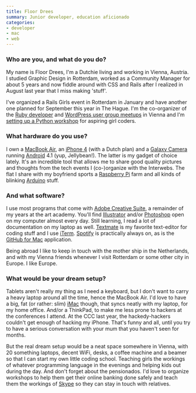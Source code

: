 ```yaml
---
title: Floor Drees
summary: Junior developer, education aficionado
categories:
- developer
- mac
- web
---
```


### Who are you, and what do you do?

My name is Floor Drees, I'm a Dutchie living and working in Vienna, Austria. I studied Graphic Design in Rotterdam, worked as a Community Manager for about 5 years and now fiddle around with CSS and Rails after I realized in August last year that I miss making 'stuff'. 

I've organized a Rails Girls event in Rotterdam in January and have another one planned for September this year in The Hague. I'm the co-organizer of the [Ruby developer](http://www.meetup.com/vienna-rb/ "The Meetup page for the Viennese Ruby developers user group.") and [WordPress user group meetups](http://www.meetup.com/Vienna-WordPress-Meetup/ "The Meetup page for the Viennese WordPress user group.") in Vienna and I'm [setting up a Python workshop](http://www.meetup.com/PyLadies-Vienna/ "The Meetup page for PyLadies in Vienna.") for aspiring girl coders.

### What hardware do you use?

I own a [MacBook Air][macbook-air], an [iPhone 4][iphone-4] (with a Dutch plan) and a [Galaxy Camera][galaxy-camera] running [Android][] 4.1 (yup, Jellybean!). The latter is my gadget of choice lately. It's an incredible tool that allows me to share good quality pictures and thoughts from the tech events I (co-)organize with the Interwebs. The flat I share with my boyfriend sports a [Raspberry Pi][raspberry-pi] farm and all kinds of blinking [Arduino][] stuff. 

### And what software?

I use most programs that come with [Adobe Creative Suite][creative-suite], a remainder of my years at the art academy. You'll find [Illustrator][] and/or [Photoshop][] open on my computer almost every day. Still learning, I read a lot of documentation on my laptop as well. [Textmate][] is my favorite text-editor for coding stuff and I use [iTerm][iterm2]. [Spotify][] is practically always on, as is the [GitHub for Mac][github-mac] application.

Being abroad I like to keep in touch with the mother ship in the Netherlands, and with my Vienna friends whenever I visit Rotterdam or some other city in Europe. I like Europe. 

### What would be your dream setup?

Tablets aren't really my thing as I need a keyboard, but I don't want to carry a heavy laptop around all the time, hence the MacBook Air. I'd love to have a big, fat (or rather: slim) [iMac][] though, that syncs neatly with my laptop, for my home office. And/or a ThinkPad, to make me less prone to hackers at the conferences I attend. At the CCC last year, the hackedy-hackers couldn't get enough of hacking my iPhone. That's funny and all, until you try to have a serious conversation with your mum that you haven't seen for months.

But the real dream setup would be a neat space somewhere in Vienna, with 20 something laptops, decent WiFi, desks, a coffee machine and a beamer so that I can start my own little coding school. Teaching girls the workings of whatever programming language in the evenings and helping kids out during the day. And don't forget about the pensionados. I'd love to organize workshops to help them get their online banking done safely and teach them the workings of [Skype][] so they can stay in touch with relatives.

[arduino]: http://arduino.cc/ "Open-source prototyping hardware."
[galaxy-camera]: http://www.samsung.com/in/promotions/galaxycamera/ "An Android-based 16 megapixel digital camera."
[imac]: https://www.apple.com/imac/ "An all-in-one computer."
[iphone-4]: https://en.wikipedia.org/wiki/IPhone_4 "A smartphone."
[macbook-air]: https://www.apple.com/macbook-air/ "A very thin laptop."
[raspberry-pi]: https://en.wikipedia.org/wiki/Raspberry_Pi "A single-board hackable computer."
[android]: https://developers.google.com/android/?csw=1 "A mobile phone platform."
[creative-suite]: https://www.adobe.com/creativecloud.html "A collection of design tools."
[github-mac]: https://desktop.github.com/ "A client for the versioning control service."
[illustrator]: https://www.adobe.com/products/illustrator.html "A vector graphics editor."
[iterm2]: http://iterm2.com/ "An alternative terminal application for Mac OS X."
[photoshop]: https://www.adobe.com/products/photoshop.html "A bitmap image editor."
[skype]: https://www.skype.com/en/ "Voice and video chat software."
[spotify]: https://www.spotify.com/us/ "A music streaming service."
[textmate]: http://macromates.com/ "A text editor for the Mac."
